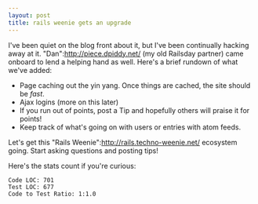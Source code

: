 ```yaml
--- 
layout: post
title: rails weenie gets an upgrade
---
```

I've been quiet on the blog front about it, but I've been continually hacking away at it.  "Dan":http://piece.dpiddy.net/ (my old Railsday partner) came onboard to lend a helping hand as well.  Here's a brief rundown of what we've added:

* Page caching out the yin yang.  Once things are cached, the site should be *fast*.
* Ajax logins (more on this later)
* If you run out of points, post a Tip and hopefully others will praise it for points!
* Keep track of what's going on with users or entries with atom feeds.  

Let's get this "Rails Weenie":http://rails.techno-weenie.net/ ecosystem going.  Start asking questions and posting tips!

Here's the stats count if you're curious:

<pre><code>Code LOC: 701
Test LOC: 677
Code to Test Ratio: 1:1.0</code></pre>
